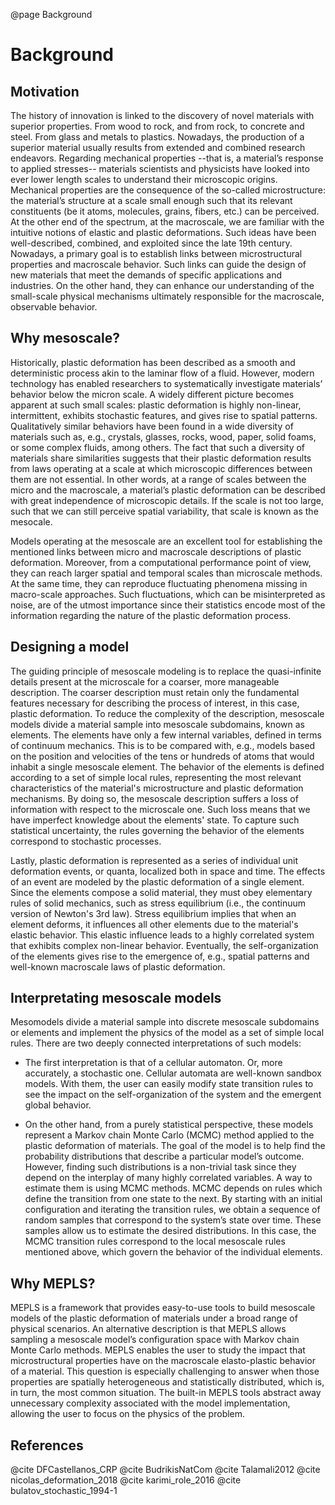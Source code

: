 
@page Background

<div id="TextBox">

# Background


## Motivation
The history of innovation is linked to the discovery of novel materials with superior properties. From wood to rock, and from rock, to concrete and steel. From glass and metals to plastics. Nowadays, the production of a superior material usually results from extended and combined research endeavors. Regarding mechanical properties --that is, a material’s response to applied stresses-- materials scientists and physicists have looked into ever lower length scales to understand their microscopic origins. Mechanical properties are the consequence of the so-called microstructure: the material’s structure at a scale small enough such that its relevant constituents (be it atoms, molecules, grains, fibers, etc.) can be perceived. At the other end of the spectrum, at the macroscale, we are familiar with the intuitive notions of elastic and plastic deformations. Such ideas have been well-described, combined, and exploited since the late 19th century. Nowadays, a primary goal is to establish links between microstructural properties and macroscale behavior. Such links can guide the design of new materials that meet the demands of specific applications and industries. On the other hand, they can enhance our understanding of the small-scale physical mechanisms ultimately responsible for the macroscale, observable behavior.


## Why mesoscale?
Historically, plastic deformation has been described as a smooth and deterministic process akin to the laminar flow of a fluid. However, modern technology has enabled researchers to systematically investigate materials’ behavior below the micron scale. A widely different picture becomes apparent at such small scales: plastic deformation is highly non-linear, intermittent, exhibits stochastic features, and gives rise to spatial patterns. Qualitatively similar behaviors have been found in a wide diversity of materials such as, e.g., crystals, glasses, rocks, wood, paper, solid foams, or some complex fluids, among others. The fact that such a diversity of materials share similarities suggests that their plastic deformation results from laws operating at a scale at which microscopic differences between them are not essential. In other words, at a range of scales between the micro and the macroscale, a material’s plastic deformation can be described with great independence of microscopic details. If the scale is not too large, such that we can still perceive spatial variability, that scale is known as the mesocale.

Models operating at the mesoscale are an excellent tool for establishing the mentioned links between micro and macroscale descriptions of plastic deformation. Moreover, from a computational performance point of view, they can reach larger spatial and temporal scales than microscale methods. At the same time, they can reproduce fluctuating phenomena missing in macro-scale approaches. Such fluctuations, which can be misinterpreted as noise, are of the utmost importance since their statistics encode most of the information regarding the nature of the plastic deformation process.


## Designing a model
The guiding principle of mesoscale modeling is to replace the quasi-infinite details present at the microscale for a coarser, more manageable description. The coarser description must retain only the fundamental features necessary for describing the process of interest, in this case, plastic deformation. To reduce the complexity of the description, mesoscale models divide a material sample into mesoscale subdomains, known as elements. The elements have only a few internal variables, defined in terms of continuum mechanics. This is to be compared with, e.g., models based on the position and velocities of the tens or hundreds of atoms that would inhabit a single mesoscale element. The behavior of the elements is defined according to a set of simple local rules, representing the most relevant characteristics of the material's microstructure and plastic deformation mechanisms. By doing so, the mesoscale description suffers a loss of information with respect to the microscale one. Such loss means that we have imperfect knowledge about the elements' state. To capture such statistical uncertainty, the rules governing the behavior of the elements correspond to stochastic processes.

Lastly, plastic deformation is represented as a series of individual unit deformation events, or quanta, localized both in space and time. The effects of an event are modeled by the plastic deformation of a single element. Since the elements compose a solid material, they must obey elementary rules of solid mechanics, such as stress equilibrium (i.e., the continuum version of Newton's 3rd law). Stress equilibrium implies that when an element deforms, it influences all other elements due to the material's elastic behavior. This elastic influence leads to a highly correlated system that exhibits complex non-linear behavior. Eventually, the self-organization of the elements gives rise to the emergence of, e.g., spatial patterns and well-known macroscale laws of plastic deformation.


## Interpretating mesoscale models
Mesomodels divide a material sample into discrete mesoscale subdomains or elements and implement the physics of the model as a set of simple local rules. There are two deeply connected interpretations of such models:

* The first interpretation is that of a cellular automaton. Or, more accurately, a stochastic one. Cellular automata are well-known sandbox models. With them, the user can easily modify state transition rules to see the impact on the self-organization of the system and the emergent global behavior.
	
* On the other hand, from a purely statistical perspective, these models represent a Markov chain Monte Carlo (MCMC) method applied to the plastic deformation of materials. The goal of the model is to help find the probability distributions that describe a particular model’s outcome. However, finding such distributions is a non-trivial task since they depend on the interplay of many highly correlated variables. A way to estimate them is using MCMC methods. MCMC depends on rules which define the transition from one state to the next. By starting with an initial configuration and iterating the transition rules, we obtain a sequence of random samples that correspond to the system’s state over time. These samples allow us to estimate the desired distributions. In this case, the MCMC transition rules correspond to the local mesoscale rules mentioned above, which govern the behavior of the individual elements.


## Why MEPLS?
MEPLS is a framework that provides easy-to-use tools to build mesoscale models of the plastic deformation of materials under a broad range of physical scenarios. An alternative description is that MEPLS allows sampling a mesoscale model’s configuration space with Markov chain Monte Carlo methods. MEPLS enables the user to study the impact that microstructural properties have on the macroscale elasto-plastic behavior of a material. This question is especially challenging to answer when those properties are spatially heterogeneous and statistically distributed, which is, in turn, the most common situation. The built-in MEPLS tools abstract away unnecessary complexity associated with the model implementation, allowing the user to focus on the physics of the problem.

## References
@cite DFCastellanos_CRP @cite BudrikisNatCom @cite Talamali2012 @cite nicolas_deformation_2018 
@cite karimi_role_2016 @cite bulatov_stochastic_1994-1

<br></div>